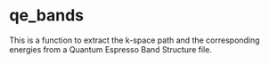 # qe_bands

This is a function to extract the k-space path and the corresponding energies from a Quantum Espresso Band Structure file.
